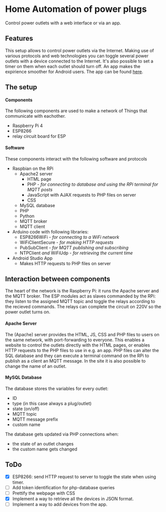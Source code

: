 Home Automation of power plugs
===

Control power outlets with a web interface or via an app.

## Features
This setup allows to control power outlets via the Internet. Making use of various protocols and web technologies you can toggle several power outlets with a device connected to the Internet. It's also possible to set a timer on them when each outlet should turn off.
An app makes the expirience smoother for Android users. The app can be found [here](https://github.com/louisvansanden/PowerStrip9000App).

## The setup
#### Components
The following components are used to make a network of Things that communicate with eachother.
- Raspberry Pi 4
- ESP8266
- relay circuit board for ESP

#### Software 
These components interact with the following software and protocols
- Raspbian on the RPi
  - Apache2 server
    - HTML page
    - PHP - *for connecting to database and using the RPi terminal for MQTT posts*
    - JavaScript with AJAX requests to PHP files on server
    - CSS
  - MySQL database
  - PHP
  - Python
  - MQTT broker
  - MQTT client
- Arduino code with following libraries:
  - ESP8266WiFi   - *for connecting to a WiFi network*
  - WiFiClientSecure   - *for making HTTP requests*
  - PubSubClient   - *for MQTT publishing and subscribing*
  - NTPClient *and* WiFiUdp   - *for retrieving the current time*
- Android Studio App
  - Makes HTTP requests to PHP files on server
  
## Interaction between components
The heart of the network is the Raspberry Pi: it runs the Apache server and the MQTT broker. The ESP modules act as slaves commanded by the RPi: they listen to the assigned MQTT topic and toggle the relays according to the recieved commands. The relays can complete the circuit on 220V so the power outlet turns on.

#### Apache Server
The (Apache) server provides the HTML, JS, CSS and PHP files to users on the same network, with port-forwarding to everyone. This enables a website to control the outlets directly with the HTML pages, or enables HTTP requests to the PHP files to use in e.g. an app. PHP files can alter the SQL database and they can execute a terminal command on the RPi to publish as a client an MQTT message.
In the site it is also possible to change the name of an outlet.

#### MySQL Database
The database stores the variables for every outlet:
- ID
- type (in this case always a plug/outlet)
- state (on/off)
- MQTT topic
- MQTT message prefix
- custom name

The database gets updated via PHP connections when:
- the state of an outlet changes
- the custom name gets changed

## ToDo
- [X] ESP8266: send HTTP request to server to toggle the state when using timer.
- [ ] Add token identification for php-database queries
- [ ] Prettify the webpage with CSS
- [X] Implement a way to retrieve all the devices in JSON format.
- [ ] Implement a way to add devices from the app.
